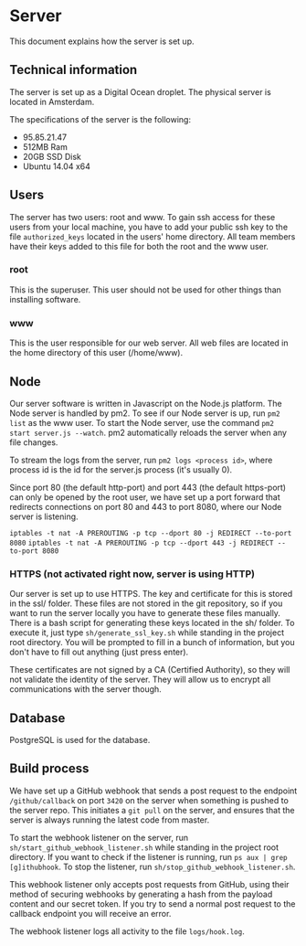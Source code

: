 # Server

This document explains how the server is set up.

## Technical information

The server is set up as a Digital Ocean droplet. The physical server is located in Amsterdam.

The specifications of the server is the following:

* 95.85.21.47
* 512MB Ram
* 20GB SSD Disk
* Ubuntu 14.04 x64

## Users

The server has two users: root and www. To gain ssh access for these users from your local machine, you have to add your public ssh key to the file `authorized_keys` located in the users' home directory. All team members have their keys added to this file for both the root and the www user.

### root

This is the superuser. This user should not be used for other things than installing software.

### www

This is the user responsible for our web server. All web files are located in the home directory of this user (/home/www).

## Node

Our server software is written in Javascript on the Node.js platform. The Node server is handled by pm2. To see if our Node server is up, run `pm2 list` as the www user. To start the Node server, use the command `pm2 start server.js --watch`. pm2 automatically reloads the server when any file changes.

To stream the logs from the server, run `pm2 logs <process id>`, where process id is the id for the server.js process (it's usually 0).

Since port 80 (the default http-port) and port 443 (the default https-port) can only be opened by the root user, we have set up a port forward that redirects connections on port 80 and 443 to port 8080, where our Node server is listening. 

`iptables -t nat -A PREROUTING -p tcp --dport 80 -j REDIRECT --to-port 8080`
`iptables -t nat -A PREROUTING -p tcp --dport 443 -j REDIRECT --to-port 8080`

### HTTPS (not activated right now, server is using HTTP)

Our server is set up to use HTTPS. The key and certificate for this is stored in the ssl/ folder. These files are not stored in the git repository, so if you want to run the server locally you have to generate these files manually. There is a bash script for generating these keys located in the sh/ folder. To execute it, just type `sh/generate_ssl_key.sh` while standing in the project root directory. You will be prompted to fill in a bunch of information, but you don't have to fill out anything (just press enter).

These certificates are not signed by a CA (Certified Authority), so they will not validate the identity of the server. They will allow us to encrypt all communications with the server though.

## Database

PostgreSQL is used for the database.

## Build process

We have set up a GitHub webhook that sends a post request to the endpoint `/github/callback` on port `3420` on the server when something is pushed to the server repo. This initiates a `git pull` on the server, and ensures that the server is always running the latest code from master.

To start the webhook listener on the server, run `sh/start_github_webhook_listener.sh` while standing in the project root directory. If you want to check if the listener is running, run `ps aux | grep [g]ithubhook`. To stop the listener, run `sh/stop_github_webhook_listener.sh`.

This webhook listener only accepts post requests from GitHub, using their method of securing webhooks by generating a hash from the payload content and our secret token. If you try to send a normal post request to the callback endpoint you will receive an error.

The webhook listener logs all activity to the file `logs/hook.log`.
